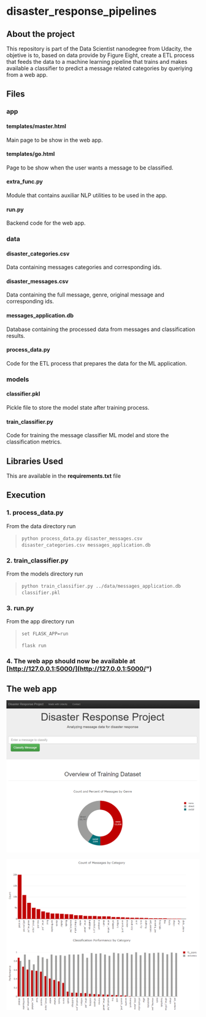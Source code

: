 # disaster_response_pipelines

## About the project

This repository is part of the Data Scientist nanodegree from Udacity, the objetive is to, based on data provide by Figure Eight, create a ETL process that feeds the data to a machine learning pipeline that trains and makes available a classifier to predict a message related categories by queriying from a web app.

## Files

### app
#### templates/master.html
Main page to be show in the web app.

#### templates/go.html
Page to be show when the user wants a message to be classified.

#### extra_func.py
Module that contains auxiliar NLP utilities to be used in the app.

#### run.py
Backend code for the web app.

### data
#### disaster_categories.csv
Data containing messages categories and corresponding ids.

#### disaster_messages.csv
Data containing the full message, genre, original message and corresponding ids.

#### messages_application.db
Database containing the processed data from messages and classification results.

#### process_data.py
Code for the ETL process that prepares the data for the ML application.

### models
#### classifier.pkl
Pickle file to store the model state after training process.

#### train_classifier.py
Code for training the message classifier ML model and store the classification metrics.

## Libraries Used

This are available in the **requirements.txt** file

## Execution

### 1. process_data.py

From the data directory run

> `python process_data.py disaster_messages.csv disaster_categories.csv messages_application.db`

### 2. train_classifier.py

From the models directory run

> `python train_classifier.py ../data/messages_application.db classifier.pkl`

### 3. run.py

From the app directory run

>`set FLASK_APP=run`
>
>`flask run`

### 4. The web app should now be available at [http://127.0.0.1:5000/](http://127.0.0.1:5000/")

## The web app

![First screenshot!](/assets/screenshot1.png)

![Second screenshot!](/assets/screenshot2.png)
